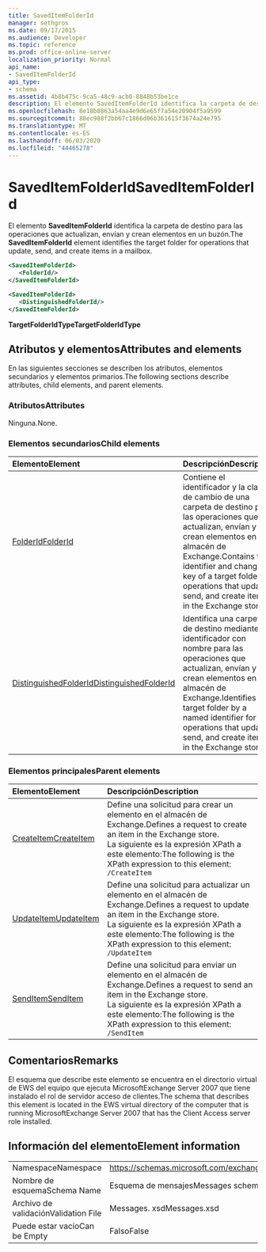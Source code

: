 ```yaml
---
title: SavedItemFolderId
manager: sethgros
ms.date: 09/17/2015
ms.audience: Developer
ms.topic: reference
ms.prod: office-online-server
localization_priority: Normal
api_name:
- SavedItemFolderId
api_type:
- schema
ms.assetid: 4b8b475c-9ca5-48c9-acb0-8848b53be1ce
description: El elemento SavedItemFolderId identifica la carpeta de destino para las operaciones que actualizan, envían y crean elementos en un buzón.
ms.openlocfilehash: 8e18b8863a54aa4e9d6e65f7a54e20904f5a9599
ms.sourcegitcommit: 88ec988f2bb67c1866d06b361615f3674a24e795
ms.translationtype: MT
ms.contentlocale: es-ES
ms.lasthandoff: 06/03/2020
ms.locfileid: "44465278"
---
```

# <a name="saveditemfolderid"></a><span data-ttu-id="46635-103">SavedItemFolderId</span><span class="sxs-lookup"><span data-stu-id="46635-103">SavedItemFolderId</span></span>

<span data-ttu-id="46635-104">El elemento **SavedItemFolderId** identifica la carpeta de destino para las operaciones que actualizan, envían y crean elementos en un buzón.</span><span class="sxs-lookup"><span data-stu-id="46635-104">The **SavedItemFolderId** element identifies the target folder for operations that update, send, and create items in a mailbox.</span></span> 
  
```xml
<SavedItemFolderId>
   <FolderId/>
</SavedItemFolderId>
```

```xml
<SavedItemFolderId>
   <DistinguishedFolderId/>
</SavedItemFolderId>
```

<span data-ttu-id="46635-105">**TargetFolderIdType**</span><span class="sxs-lookup"><span data-stu-id="46635-105">**TargetFolderIdType**</span></span>

## <a name="attributes-and-elements"></a><span data-ttu-id="46635-106">Atributos y elementos</span><span class="sxs-lookup"><span data-stu-id="46635-106">Attributes and elements</span></span>

<span data-ttu-id="46635-107">En las siguientes secciones se describen los atributos, elementos secundarios y elementos primarios.</span><span class="sxs-lookup"><span data-stu-id="46635-107">The following sections describe attributes, child elements, and parent elements.</span></span>
  
### <a name="attributes"></a><span data-ttu-id="46635-108">Atributos</span><span class="sxs-lookup"><span data-stu-id="46635-108">Attributes</span></span>

<span data-ttu-id="46635-109">Ninguna.</span><span class="sxs-lookup"><span data-stu-id="46635-109">None.</span></span>
  
### <a name="child-elements"></a><span data-ttu-id="46635-110">Elementos secundarios</span><span class="sxs-lookup"><span data-stu-id="46635-110">Child elements</span></span>

|<span data-ttu-id="46635-111">**Elemento**</span><span class="sxs-lookup"><span data-stu-id="46635-111">**Element**</span></span>|<span data-ttu-id="46635-112">**Descripción**</span><span class="sxs-lookup"><span data-stu-id="46635-112">**Description**</span></span>|
|:-----|:-----|
|[<span data-ttu-id="46635-113">FolderId</span><span class="sxs-lookup"><span data-stu-id="46635-113">FolderId</span></span>](folderid.md) <br/> |<span data-ttu-id="46635-114">Contiene el identificador y la clave de cambio de una carpeta de destino para las operaciones que actualizan, envían y crean elementos en el almacén de Exchange.</span><span class="sxs-lookup"><span data-stu-id="46635-114">Contains the identifier and change key of a target folder for operations that update, send, and create items in the Exchange store.</span></span>  <br/> |
|[<span data-ttu-id="46635-115">DistinguishedFolderId</span><span class="sxs-lookup"><span data-stu-id="46635-115">DistinguishedFolderId</span></span>](distinguishedfolderid.md) <br/> |<span data-ttu-id="46635-116">Identifica una carpeta de destino mediante un identificador con nombre para las operaciones que actualizan, envían y crean elementos en el almacén de Exchange.</span><span class="sxs-lookup"><span data-stu-id="46635-116">Identifies a target folder by a named identifier for operations that update, send, and create items in the Exchange store.</span></span>  <br/> |
   
### <a name="parent-elements"></a><span data-ttu-id="46635-117">Elementos principales</span><span class="sxs-lookup"><span data-stu-id="46635-117">Parent elements</span></span>

|<span data-ttu-id="46635-118">**Elemento**</span><span class="sxs-lookup"><span data-stu-id="46635-118">**Element**</span></span>|<span data-ttu-id="46635-119">**Descripción**</span><span class="sxs-lookup"><span data-stu-id="46635-119">**Description**</span></span>|
|:-----|:-----|
|[<span data-ttu-id="46635-120">CreateItem</span><span class="sxs-lookup"><span data-stu-id="46635-120">CreateItem</span></span>](createitem.md) <br/> |<span data-ttu-id="46635-121">Define una solicitud para crear un elemento en el almacén de Exchange.</span><span class="sxs-lookup"><span data-stu-id="46635-121">Defines a request to create an item in the Exchange store.</span></span>  <br/> <span data-ttu-id="46635-122">La siguiente es la expresión XPath a este elemento:</span><span class="sxs-lookup"><span data-stu-id="46635-122">The following is the XPath expression to this element:</span></span>  <br/>  `/CreateItem` <br/> |
|[<span data-ttu-id="46635-123">UpdateItem</span><span class="sxs-lookup"><span data-stu-id="46635-123">UpdateItem</span></span>](updateitem.md) <br/> |<span data-ttu-id="46635-124">Define una solicitud para actualizar un elemento en el almacén de Exchange.</span><span class="sxs-lookup"><span data-stu-id="46635-124">Defines a request to update an item in the Exchange store.</span></span>  <br/> <span data-ttu-id="46635-125">La siguiente es la expresión XPath a este elemento:</span><span class="sxs-lookup"><span data-stu-id="46635-125">The following is the XPath expression to this element:</span></span>  <br/>  `/UpdateItem` <br/> |
|[<span data-ttu-id="46635-126">SendItem</span><span class="sxs-lookup"><span data-stu-id="46635-126">SendItem</span></span>](senditem.md) <br/> |<span data-ttu-id="46635-127">Define una solicitud para enviar un elemento en el almacén de Exchange.</span><span class="sxs-lookup"><span data-stu-id="46635-127">Defines a request to send an item in the Exchange store.</span></span>  <br/> <span data-ttu-id="46635-128">La siguiente es la expresión XPath a este elemento:</span><span class="sxs-lookup"><span data-stu-id="46635-128">The following is the XPath expression to this element:</span></span>  <br/>  `/SendItem` <br/> |
   
## <a name="remarks"></a><span data-ttu-id="46635-129">Comentarios</span><span class="sxs-lookup"><span data-stu-id="46635-129">Remarks</span></span>

<span data-ttu-id="46635-130">El esquema que describe este elemento se encuentra en el directorio virtual de EWS del equipo que ejecuta MicrosoftExchange Server 2007 que tiene instalado el rol de servidor acceso de clientes.</span><span class="sxs-lookup"><span data-stu-id="46635-130">The schema that describes this element is located in the EWS virtual directory of the computer that is running MicrosoftExchange Server 2007 that has the Client Access server role installed.</span></span>
  
## <a name="element-information"></a><span data-ttu-id="46635-131">Información del elemento</span><span class="sxs-lookup"><span data-stu-id="46635-131">Element information</span></span>

|||
|:-----|:-----|
|<span data-ttu-id="46635-132">Namespace</span><span class="sxs-lookup"><span data-stu-id="46635-132">Namespace</span></span>  <br/> |https://schemas.microsoft.com/exchange/services/2006/messages  <br/> |
|<span data-ttu-id="46635-133">Nombre de esquema</span><span class="sxs-lookup"><span data-stu-id="46635-133">Schema Name</span></span>  <br/> |<span data-ttu-id="46635-134">Esquema de mensajes</span><span class="sxs-lookup"><span data-stu-id="46635-134">Messages schema</span></span>  <br/> |
|<span data-ttu-id="46635-135">Archivo de validación</span><span class="sxs-lookup"><span data-stu-id="46635-135">Validation File</span></span>  <br/> |<span data-ttu-id="46635-136">Messages. xsd</span><span class="sxs-lookup"><span data-stu-id="46635-136">Messages.xsd</span></span>  <br/> |
|<span data-ttu-id="46635-137">Puede estar vacío</span><span class="sxs-lookup"><span data-stu-id="46635-137">Can be Empty</span></span>  <br/> |<span data-ttu-id="46635-138">Falso</span><span class="sxs-lookup"><span data-stu-id="46635-138">False</span></span>  <br/> |
   

